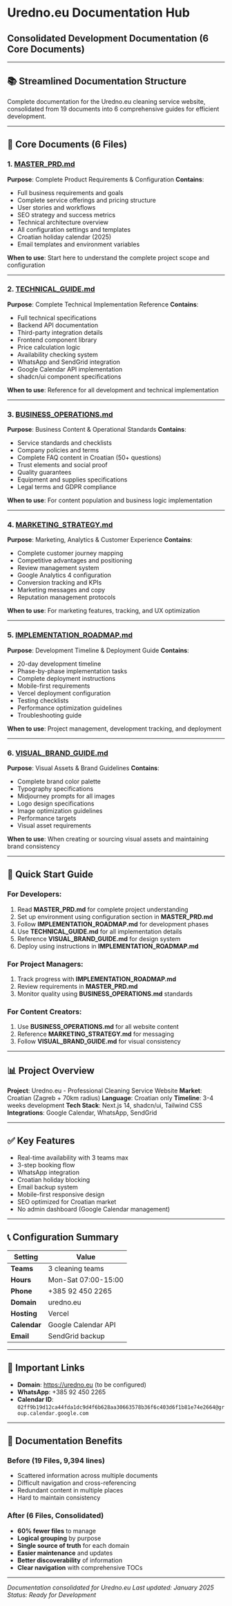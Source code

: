 # Uredno.eu Documentation Hub
## Consolidated Development Documentation (6 Core Documents)

---

## 📚 Streamlined Documentation Structure

Complete documentation for the Uredno.eu cleaning service website, consolidated from 19 documents into 6 comprehensive guides for efficient development.

---

## 📁 Core Documents (6 Files)

### 1. **[MASTER_PRD.md](./MASTER_PRD.md)**
**Purpose**: Complete Product Requirements & Configuration
**Contains**:
- Full business requirements and goals
- Complete service offerings and pricing structure
- User stories and workflows
- SEO strategy and success metrics
- Technical architecture overview
- All configuration settings and templates
- Croatian holiday calendar (2025)
- Email templates and environment variables

**When to use**: Start here to understand the complete project scope and configuration

---

### 2. **[TECHNICAL_GUIDE.md](./TECHNICAL_GUIDE.md)**
**Purpose**: Complete Technical Implementation Reference
**Contains**:
- Full technical specifications
- Backend API documentation
- Third-party integration details
- Frontend component library
- Price calculation logic
- Availability checking system
- WhatsApp and SendGrid integration
- Google Calendar API implementation
- shadcn/ui component specifications

**When to use**: Reference for all development and technical implementation

---

### 3. **[BUSINESS_OPERATIONS.md](./BUSINESS_OPERATIONS.md)**
**Purpose**: Business Content & Operational Standards
**Contains**:
- Service standards and checklists
- Company policies and terms
- Complete FAQ content in Croatian (50+ questions)
- Trust elements and social proof
- Quality guarantees
- Equipment and supplies specifications
- Legal terms and GDPR compliance

**When to use**: For content population and business logic implementation

---

### 4. **[MARKETING_STRATEGY.md](./MARKETING_STRATEGY.md)**
**Purpose**: Marketing, Analytics & Customer Experience
**Contains**:
- Complete customer journey mapping
- Competitive advantages and positioning
- Review management system
- Google Analytics 4 configuration
- Conversion tracking and KPIs
- Marketing messages and copy
- Reputation management protocols

**When to use**: For marketing features, tracking, and UX optimization

---

### 5. **[IMPLEMENTATION_ROADMAP.md](./IMPLEMENTATION_ROADMAP.md)**
**Purpose**: Development Timeline & Deployment Guide
**Contains**:
- 20-day development timeline
- Phase-by-phase implementation tasks
- Complete deployment instructions
- Mobile-first requirements
- Vercel deployment configuration
- Testing checklists
- Performance optimization guidelines
- Troubleshooting guide

**When to use**: Project management, development tracking, and deployment

---

### 6. **[VISUAL_BRAND_GUIDE.md](./VISUAL_BRAND_GUIDE.md)**
**Purpose**: Visual Assets & Brand Guidelines
**Contains**:
- Complete brand color palette
- Typography specifications
- Midjourney prompts for all images
- Logo design specifications
- Image optimization guidelines
- Performance targets
- Visual asset requirements

**When to use**: When creating or sourcing visual assets and maintaining brand consistency

---

## 🚀 Quick Start Guide

### For Developers:
1. Read **MASTER_PRD.md** for complete project understanding
2. Set up environment using configuration section in **MASTER_PRD.md**
3. Follow **IMPLEMENTATION_ROADMAP.md** for development phases
4. Use **TECHNICAL_GUIDE.md** for all implementation details
5. Reference **VISUAL_BRAND_GUIDE.md** for design system
6. Deploy using instructions in **IMPLEMENTATION_ROADMAP.md**

### For Project Managers:
1. Track progress with **IMPLEMENTATION_ROADMAP.md**
2. Review requirements in **MASTER_PRD.md**
3. Monitor quality using **BUSINESS_OPERATIONS.md** standards

### For Content Creators:
1. Use **BUSINESS_OPERATIONS.md** for all website content
2. Reference **MARKETING_STRATEGY.md** for messaging
3. Follow **VISUAL_BRAND_GUIDE.md** for visual consistency

---

## 📊 Project Overview

**Project**: Uredno.eu - Professional Cleaning Service Website
**Market**: Croatian (Zagreb + 70km radius)
**Language**: Croatian only
**Timeline**: 3-4 weeks development
**Tech Stack**: Next.js 14, shadcn/ui, Tailwind CSS
**Integrations**: Google Calendar, WhatsApp, SendGrid

---

## ✅ Key Features

- Real-time availability with 3 teams max
- 3-step booking flow
- WhatsApp integration
- Croatian holiday blocking
- Email backup system
- Mobile-first responsive design
- SEO optimized for Croatian market
- No admin dashboard (Google Calendar management)

---

## 📞 Configuration Summary

| Setting | Value |
|---------|-------|
| **Teams** | 3 cleaning teams |
| **Hours** | Mon-Sat 07:00-15:00 |
| **Phone** | +385 92 450 2265 |
| **Domain** | uredno.eu |
| **Hosting** | Vercel |
| **Calendar** | Google Calendar API |
| **Email** | SendGrid backup |

---

## 🔗 Important Links

- **Domain**: https://uredno.eu (to be configured)
- **WhatsApp**: +385 92 450 2265
- **Calendar ID**: `02ff9b19d12ca44fda1dc9d4f6b628aa30663578b36f6c403d6f1b81e74e2664@group.calendar.google.com`

---

## 📝 Documentation Benefits

### Before (19 Files, 9,394 lines)
- Scattered information across multiple documents
- Difficult navigation and cross-referencing
- Redundant content in multiple places
- Hard to maintain consistency

### After (6 Files, Consolidated)
- **60% fewer files** to manage
- **Logical grouping** by purpose
- **Single source of truth** for each domain
- **Easier maintenance** and updates
- **Better discoverability** of information
- **Clear navigation** with comprehensive TOCs

---

*Documentation consolidated for Uredno.eu*
*Last updated: January 2025*
*Status: Ready for Development*
